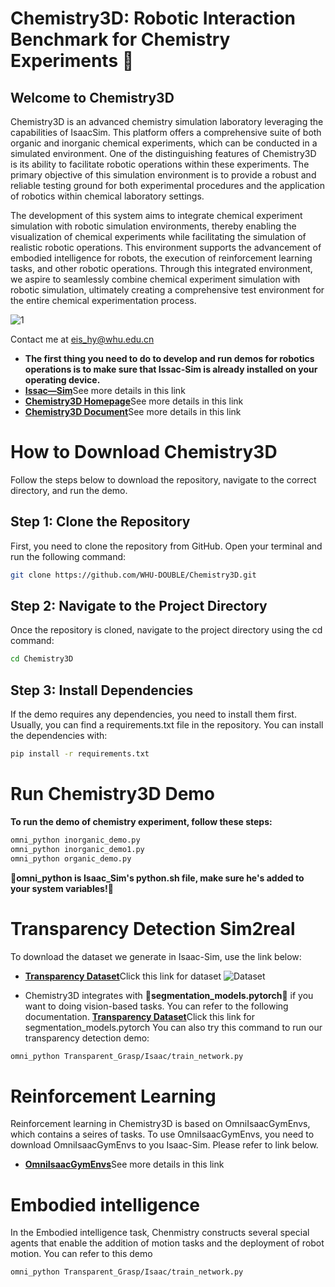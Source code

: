 # Chemistry3D: Robotic Interaction Benchmark for Chemistry Experiments 🧪
## Welcome to Chemistry3D
Chemistry3D is an advanced chemistry simulation laboratory leveraging the capabilities of IsaacSim. This platform offers a comprehensive suite of both organic and inorganic chemical experiments, which can be conducted in a simulated environment. One of the distinguishing features of Chemistry3D is its ability to facilitate robotic operations within these experiments. The primary objective of this simulation environment is to provide a robust and reliable testing ground for both experimental procedures and the application of robotics within chemical laboratory settings.

The development of this system aims to integrate chemical experiment simulation with robotic simulation environments, thereby enabling the visualization of chemical experiments while facilitating the simulation of realistic robotic operations. This environment supports the advancement of embodied intelligence for robots, the execution of reinforcement learning tasks, and other robotic operations. Through this integrated environment, we aspire to seamlessly combine chemical experiment simulation with robotic simulation, ultimately creating a comprehensive test environment for the entire chemical experimentation process.

![1](https://github.com/WHU-DOUBLE/Chemistry3D/assets/106065071/06e68194-f25d-4b9a-8688-0222beef818a)

Contact me at eis_hy@whu.edu.cn

* **The first thing you need to do to develop and run demos for robotics operations is to make sure that Issac-Sim is already installed on your operating device.**
* [**Issac—Sim**](https://docs.omniverse.nvidia.com/isaacsim/latest/index.html)See more details in this link
* [**Chemistry3D Homepage**](https://www.omni-chemistry.com/#/)See more details in this link
* [**Chemistry3D Document**](https://www.omni-chemistry.com/#/)See more details in this link

# How to Download Chemistry3D

Follow the steps below to download the repository, navigate to the correct directory, and run the demo.

## Step 1: Clone the Repository

First, you need to clone the repository from GitHub. Open your terminal and run the following command:

```bash
git clone https://github.com/WHU-DOUBLE/Chemistry3D.git
```

## Step 2: Navigate to the Project Directory

Once the repository is cloned, navigate to the project directory using the cd command:

```bash
cd Chemistry3D
```

## Step 3: Install Dependencies

If the demo requires any dependencies, you need to install them first. Usually, you can find a requirements.txt file in the repository. You can install the dependencies with:

```bash
pip install -r requirements.txt
```

# Run Chemistry3D Demo
**To run the demo of chemistry experiment, follow these steps:**

```bash
omni_python inorganic_demo.py
omni_python inorganic_demo1.py
omni_python organic_demo.py
```
**:rocket:omni_python is Isaac_Sim's python.sh file, make sure he's added to your system variables!:rocket:**

# Transparency Detection Sim2real
To download the dataset we generate in Isaac-Sim, use the link below:
* [**Transparency Dataset**](https://www.omni-chemistry.com/#/)Click this link for dataset
![Dataset](https://github.com/WHU-DOUBLE/Chemistry3D/assets/106065071/49166b9a-662f-4063-86dd-8bc39a2f5453)

* Chemistry3D integrates with **:rocket:segmentation_models.pytorch:rocket:** if you want to doing vision-based tasks. You can refer to the following documentation.
 [**Transparency Dataset**](https://www.omni-chemistry.com/#/)Click this link for segmentation_models.pytorch
You can also try this command to run our transparency detection demo:
```bash
omni_python Transparent_Grasp/Isaac/train_network.py
```

# Reinforcement Learning
Reinforcement learning in Chemistry3D is based on OmniIsaacGymEnvs, which contains a seires of tasks. To use OmniIsaacGymEnvs, you need to download OmniIsaacGymEnvs to you Isaac-Sim. Please refer to link below.
* [**OmniIsaacGymEnvs**](https://github.com/NVIDIA-Omniverse/OmniIsaacGymEnvs)See more details in this link

# Embodied intelligence
In the Embodied intelligence task, Chenmistry constructs several special agents that enable the addition of motion tasks and the deployment of robot motion. You can refer to this demo
```bash
omni_python Transparent_Grasp/Isaac/train_network.py
```
